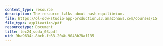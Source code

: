 ```yaml
---
content_type: resource
description: The resource talks about nash equilibrium.
file: https://ol-ocw-studio-app-production.s3.amazonaws.com/courses/15-094j-systems-optimization-models-and-computation-sma-5223-spring-2004/9ba9634c8bcbfd6320409048b28af135_lec24_soda_03.pdf
file_type: application/pdf
resourcetype: Document
title: lec24_soda_03.pdf
uid: 9ba9634c-8bcb-fd63-2040-9048b28af135
---
```

